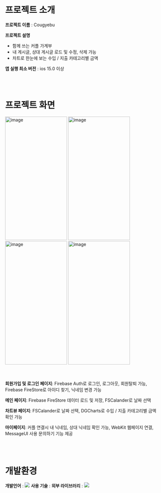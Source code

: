 # 프로젝트 소개
**프로젝트 이름** : Cougyebu

**프로젝트 설명**  
* 함께 쓰는 커플 가계부
* 내 게시글, 상대 게시글 로드 및 수정, 삭제 가능
* 차트로 한눈에 보는 수입 / 지출 카테고리별 금액


**앱 실행 최소 버전** : ios 15.0 이상

<br/><br/>

# 프로젝트 화면
<img width="200" height ="400" alt="image" src="https://github.com/Leehan-sol/Cougyebu/assets/139109343/dfa162ff-f612-455f-b39a-90947233ec03">
<img width="200" height ="400" alt="image" src="https://github.com/Leehan-sol/Cougyebu/assets/139109343/fcf53b57-7cfc-4038-83df-26d832ad2551">
<img width="200" height ="400" alt="image" src="https://github.com/Leehan-sol/Cougyebu/assets/139109343/1589b42d-3b75-433e-a51e-6de03f1c2b5d">
<img width="200" height ="400" alt="image" src="https://github.com/Leehan-sol/Cougyebu/assets/139109343/823a706f-d70c-4c09-9ea7-e63df859509c">
<br/><br/><br/>

**회원가입 및 로그인 페이지**: Firebase Auth로 로그인, 로그아웃, 회원탈퇴 가능, Firebase FireStore로 아이디 찾기, 닉네임 변경 가능 <br/>

**메인 페이지**: Firebase FireStore 데이터 로드 및 저장, FSCalander로 날짜 선택 <br/>

**차트뷰 페이지**: FSCalander로 날짜 선택, DGCharts로 수입 / 지출 카테고리별 금액 확인 가능 <br/>

**마이페이지**: 커플 연결시 내 닉네임, 상대 닉네임 확인 가능, WebKit 웹페이지 연결, MessageUI 사용 문의하기 기능 제공 <br/>
<br/><br/><br/>

# 개발환경
**개발언어** : <img src="https://img.shields.io/badge/Swift-F05138?style=for-the-badge&logo=Swift&logoColor=white">
**사용 기술** : 
**외부 라이브러리** : <img src="https://img.shields.io/badge/Snapkit-CCFFE5?style=for-the-badge&logo=Youtube&logoColor=white">
